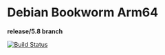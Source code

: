 # Debian Bookworm Arm64
**release/5.8 branch**  

[![Build Status](https://ci.swiftlang.xyz/job/swift-5.8-debian-bookworm/badge/icon)](https://ci.swiftlang.xyz/job/swift-5.8-debian-bookworm/)
